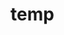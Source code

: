 # temp























































































































































































































































































































































































































































































